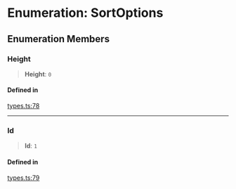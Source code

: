 # Enumeration: SortOptions

## Enumeration Members

### Height

> **Height**: `0`

#### Defined in

[types.ts:78](https://github.com/leowrites/memory-viz/blob/8cda88515e50b41d2533b761233a7a153c7b994c/memory-viz/src/types.ts#L78)

---

### Id

> **Id**: `1`

#### Defined in

[types.ts:79](https://github.com/leowrites/memory-viz/blob/8cda88515e50b41d2533b761233a7a153c7b994c/memory-viz/src/types.ts#L79)
